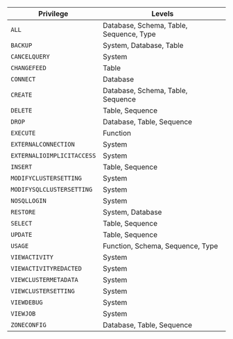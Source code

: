 Privilege | Levels
----------|------------
`ALL` | Database, Schema, Table, Sequence, Type
`BACKUP` | System, Database, Table
`CANCELQUERY` | System
`CHANGEFEED` | Table
`CONNECT` | Database
`CREATE` | Database, Schema, Table, Sequence
`DELETE` | Table, Sequence
`DROP` | Database, Table, Sequence
`EXECUTE` | Function
`EXTERNALCONNECTION` | System
`EXTERNALIOIMPLICITACCESS` | System
`INSERT` | Table, Sequence
`MODIFYCLUSTERSETTING` | System
`MODIFYSQLCLUSTERSETTING` | System
`NOSQLLOGIN` | System
`RESTORE` | System, Database
`SELECT` | Table, Sequence
`UPDATE` | Table, Sequence
`USAGE`  | Function, Schema, Sequence, Type
`VIEWACTIVITY` | System
`VIEWACTIVITYREDACTED` | System
`VIEWCLUSTERMETADATA` | System
`VIEWCLUSTERSETTING` | System
`VIEWDEBUG` | System
`VIEWJOB` | System
`ZONECONFIG` | Database, Table, Sequence
